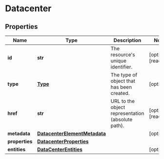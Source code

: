 # Datacenter

## Properties
| Name | Type | Description | Notes |
| ------------ | ------------- | ------------- | ------------- |
| **id** | **str** | The resource&#39;s unique identifier. | [optional] [readonly]  |
| **type** | [**Type**](Type.md) | The type of object that has been created. | [optional]  |
| **href** | **str** | URL to the object representation (absolute path). | [optional] [readonly]  |
| **metadata** | [**DatacenterElementMetadata**](DatacenterElementMetadata.md) |  | [optional]  |
| **properties** | [**DatacenterProperties**](DatacenterProperties.md) |  |  |
| **entities** | [**DataCenterEntities**](DataCenterEntities.md) |  | [optional]  |


